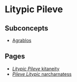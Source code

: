 # Litypic Pileve

## Subconcepts
* [Agrablos](./AgrablosLitypicPileve.md)

## Pages
* [*Litypic* *Pileve* kitaneity](../fad2745d-646f-4c6b-bc8c-bed9b1edd56c.md)
* [*Pileve* *Litypic* narcharnatess](../ea19904c-5bbd-4b71-bcd3-960bf0ed5816.md)

